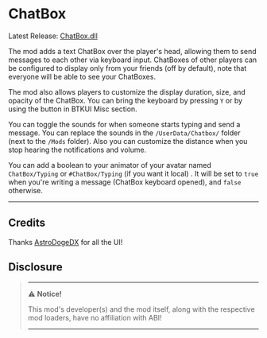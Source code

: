 ﻿# ChatBox

Latest Release: [ChatBox.dll](https://github.com/kafeijao/Kafe_CVR_Mods/releases/latest/download/ChatBox.dll)

The mod adds a text ChatBox over the player's head, allowing them to send messages to each other via keyboard input.
ChatBoxes of other players can be configured to display only from your friends (off by default), note that everyone will
be able to see your ChatBoxes.

The mod also allows players to customize the display duration, size, and opacity of the ChatBox. You can bring the 
keyboard by pressing `Y` or by using the button in BTKUI Misc section.

You can toggle the sounds for when someone starts typing and send a message. You can replace the sounds in the
`/UserData/Chatbox/` folder (next to the `/Mods` folder). Also you can customize the distance when you stop hearing the
notifications and volume.

You can add a boolean to your animator of your avatar named `ChatBox/Typing` or `#ChatBox/Typing` (if you want it local)
. It will be set to `true` when you're writing a message (ChatBox keyboard opened), and `false` otherwise.

---

## Credits

Thanks [AstroDogeDX](https://github.com/AstroDogeDX) for all the UI!

## Disclosure

> ---
> ⚠️ **Notice!**
>
> This mod's developer(s) and the mod itself, along with the respective mod loaders, have no affiliation with ABI!
>
> ---
